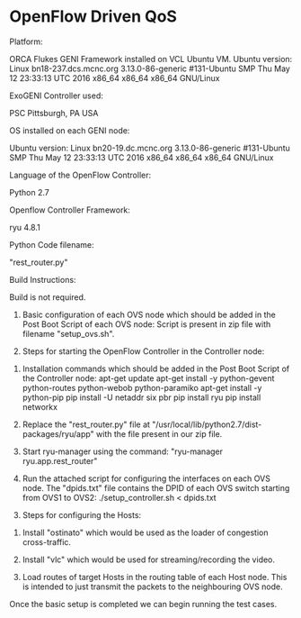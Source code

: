 # OpenFlow Driven QoS

Platform:

ORCA Flukes GENI Framework installed on VCL Ubuntu VM.
Ubuntu version: Linux bn18-237.dcs.mcnc.org 3.13.0-86-generic #131-Ubuntu SMP Thu May 12 23:33:13 UTC 2016 x86_64 x86_64 x86_64 GNU/Linux

ExoGENI Controller used:

PSC Pittsburgh, PA USA

OS installed on each GENI node:

Ubuntu version: Linux bn20-19.dc.mcnc.org 3.13.0-86-generic #131-Ubuntu SMP Thu May 12 23:33:13 UTC 2016 x86_64 x86_64 x86_64 GNU/Linux

Language of the OpenFlow Controller:

Python 2.7

Openflow Controller Framework:

ryu 4.8.1

Python Code filename:

"rest_router.py"

Build Instructions:

Build is not required.

1) Basic configuration of each OVS node which should be added in the Post Boot Script of each OVS node:
Script is present in zip file with filename "setup_ovs.sh".

2) Steps for starting the OpenFlow Controller in the Controller node:

1. Installation commands which should be added in the Post Boot Script of the Controller node: 
apt-get update
apt-get install -y python-gevent python-routes python-webob python-paramiko
apt-get install -y python-pip
pip install -U netaddr six pbr
pip install ryu
pip install networkx

2. Replace the "rest_router.py" file at "/usr/local/lib/python2.7/dist-packages/ryu/app" with the file present in our zip file.

3. Start ryu-manager using the command: "ryu-manager ryu.app.rest_router"

4. Run the attached script for configuring the interfaces on each OVS node. The "dpids.txt" file contains the DPID of each OVS switch starting from OVS1 to OVS2:
./setup_controller.sh < dpids.txt

3) Steps for configuring the Hosts:

1. Install "ostinato" which would be used as the loader of congestion cross-traffic.

2. Install "vlc" which would be used for streaming/recording the video.

3. Load routes of target Hosts in the routing table of each Host node. This is intended to just transmit the packets to the neighbouring OVS node.

Once the basic setup is completed we can begin running the test cases.
